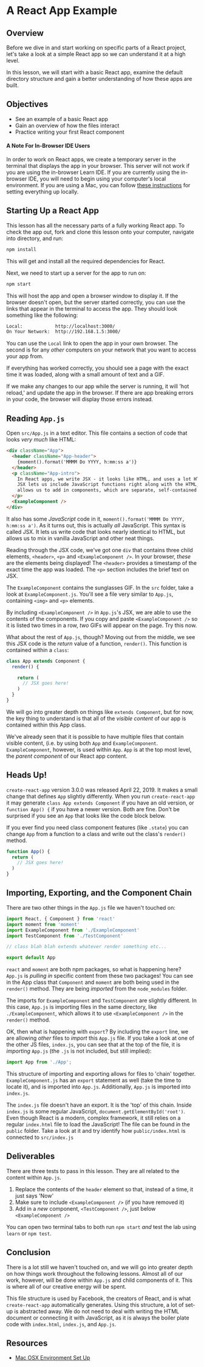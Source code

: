 # A React App Example

## Overview

Before we dive in and start working on specific parts of a React project, let's
take a look at a simple React app so we can understand it at a high level.

In this lesson, we will start with a basic React app, examine the default
directory structure and gain a better understanding of how these apps are built.


## Objectives

- See an example of a basic React app
- Gain an overview of how the files interact
- Practice writing your first React component

#### A Note For In-Browser IDE Users

In order to work on React apps, we create a temporary server in the terminal
that displays the app in your browser. This server will not work if you are
using the in-browser Learn IDE. If you are currently using the in-browser IDE,
you will need to begin using your computer's local environment. If you are using
a Mac, you can follow [these instructions][setup] for setting everything up
locally.

## Starting Up a React App

This lesson has all the necessary parts of a fully working React app. To check
the app out, fork and clone this lesson onto your computer, navigate into
directory, and run:

```sh
npm install
```

This will get and install all the required dependencies for React.

Next, we need to start up a server for the app to run on:

```sh
npm start
```

This will host the app and open a browser window to display it. If the browser
doesn't open, but the server started correctly, you can use the links that
appear in the terminal to access the app. They should look something like the
following:

```sh
Local:            http://localhost:3000/
On Your Network:  http://192.168.1.5:3000/
```

You can use the `Local` link to open the app in your own browser. The second is
for any _other_ computers on your network that you want to access your app from.

If everything has worked correctly, you should see a page with the exact time it
was loaded, along with a small amount of text and a GIF.

If we make any changes to our app while the server is running, it will 'hot
reload,' and update the app in the browser. If there are app breaking errors in
your code, the browser will display those errors instead.


## Reading `App.js`

Open `src/App.js` in a text editor. This file contains a section of code that
looks _very much_ like HTML:

```html
<div className="App">
  <header className="App-header">
    {moment().format('MMMM Do YYYY, h:mm:ss a')}
  </header>
  <p className="App-intro">
    In React apps, we write JSX - it looks like HTML, and uses a lot HTML syntax.
    JSX lets us include JavaScript functions right along with the HTML, and also
    allows us to add in components, which are separate, self-contained chunks of of JSX.
  </p>
  <ExampleComponent />
</div>
```

It also has some _JavaScript_ code in it, `moment().format('MMMM Do YYYY,
h:mm:ss a')`. As it turns out, this is actually _all_ JavaScript. This syntax is
called JSX. It lets us write code that looks nearly identical to HTML, but
allows us to mix in vanilla JavaScript and other neat things.

Reading through the JSX code, we've got one `div` that contains three child
elements, `<header>`, `<p>` and `<ExampleComponent />`. In your browser, _these_
are the elements being displayed! The `<header>` provides a timestamp of the
exact time the app was loaded. The `<p>` section includes the brief text on JSX.

The `ExampleComponent` contains the sunglasses GIF. In the `src` folder, take a
look at `ExampleComponent.js`. You'll see a file very similar to `App.js`,
containing `<img>` and `<p>` elements. 

By including `<ExampleComponent />` in `App.js`'s JSX, we are able to use the
contents of the components. If you copy and paste `<ExampleComponent />` so it
is listed two times in a row, _two_ GIFs will appear on the page. Try this now. 

What about the rest of `App.js`, though? Moving out from the middle, we see this
JSX code is the _return_ value of a function, `render()`. This function is
contained within a `class`:

```js
class App extends Component {
  render() {

    return (
      // JSX goes here!
    )
  }
}
```


We will go into greater depth on things like `extends Component`, but for now,
the key thing to understand is that all of the _visible content_ of our app is
contained within this App class.

We've already seen that it is possible to have multiple files that contain
visible content, (i.e. by using both `App` and `ExampleComponent`.
`ExampleComponent`, however, is used within `App`. `App` is at the top most
level, the _parent component_ of our React app content.

## Heads Up! 
`create-react-app` version 3.0.0 was released April 22, 2019. It
makes a small change that defines `App` slightly differently. When you run
`create-react-app` it may generate `class App extends Component` if you have
an old version, or `function App() {` if you have a newer version. Both are
fine. Don't be surprised if you see an `App` that looks like the code block
below.

If you ever find you need class component features (like `.state`) you can
change `App` from a function to a class and write out the class's `render()`
method.

```js
function App() {
  return (
    // JSX goes here!
  )
}
```

## Importing, Exporting, and the Component Chain

There are two other things in the `App.js` file we haven't touched on:

```js
import React, { Component } from 'react'
import moment from 'moment'
import ExampleComponent from './ExampleComponent'
import TestComponent from './TestComponent'

// class blah blah extends whatever render something etc...

export default App
```

`react` and `moment` are both npm packages, so what is happening here? `App.js`
is _pulling in_ specific content from these two packages! You can see in the App
class that `Component` and `moment` are both being used in the `render()`
method. They are being _imported_ from the `node_modules` folder.

The imports for `ExampleComponent` and `TestComponent` are slightly different.
In this case, `App.js` is importing files in the same directory, like
`./ExampleComponent`, which allows it to use `<ExampleComponent />` in the
`render()` method.

OK, then what is happening with `export`? By including the `export` line, we are
allowing _other_ files to _import_ this `App.js` file. If you take a look at one
of the other JS files, `index.js`, you can see that at the top of the file, it
is _importing_ `App.js` (the `.js` is not included, but still implied):

```js
import App from './App';
```

This structure of importing and exporting allows for files to 'chain' together.
`ExampleComponent.js` has an `export` statement as well (take the time to locate
it), and is imported into `App.js`. Additionally, `App.js` is imported into
`index.js`.

The `index.js` file doesn't have an export. It is the 'top' of this chain.
Inside `index.js` is some regular JavaScript, `document.getElementById('root')`.
Even though React is a modern, complex framework, it still relies on a regular
`index.html` file to load the JavaScript! The file can be found in the `public`
folder. Take a look at it and try identify how `public/index.html` is connected
to `src/index.js`


## Deliverables

There are three tests to pass in this lesson. They are all related to the
content within `App.js`.

1. Replace the contents of the `header` element so that, instead of a time, it just says 'Now'
2. Make sure to include `<ExampleComponent />` (if you have removed it)
3. Add in a _new_ component, `<TestComponent />`, just below `<ExampleComponent />`

You can open two terminal tabs to both run `npm start` _and_ test the lab using
`learn` or `npm test`.


## Conclusion

There is a lot still we haven't touched on, and we will go into greater depth on
how things work throughout the following lessons. Almost all of our work,
however, will be done within `App.js` and child components of it. This is where
all of our creative energy will be spent.

This file structure is used by Facebook, the creators of React, and is what
`create-react-app` automatically generates. Using this structure, a lot of
set-up is abstracted away. We do not need to deal with writing the HTML document
or connecting it with JavaScript, as it is always the boiler plate code with
`index.html`, `index.js`, and `App.js`.


## Resources

- [Mac OSX Environment Set Up][setup]

[setup]: https://help.learn.co/technical-support/local-environment/mac-osx-manual-environment-set-up
